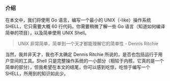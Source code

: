 ### 介绍



在本文中，我们将使用 Go 语言，编写一个最小的 UNIX（-like）操作系统 SHELL，它只需要大概 60 行代码。你需要稍微了解一些 Go 语言（知道如何编译简单的项目），以及简单使用 UNIX Shell。



> UNIX 非常简单，简单到一个天才都能理解它的简单性 - Dennis Ritchie



当然，我并非天才，我也不太确定 Dennis Ritchie 所说的，是否也包括运行于用户空间的工具。Shell 只是完整操作系统的一小部分（相较于内核，它真的是一个简单的部分），但我希望在本文的结尾，你可以感到吃惊，吃惊于编写一个 SHELL，所用到的知识如此少。


